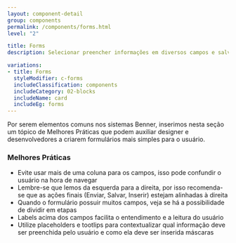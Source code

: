 ```yaml
---
layout: component-detail
group: components
permalink: /components/forms.html
level: "2"

title: Forms
description: Selecionar preencher informações em diversos campos e salvar/enviar

variations:
- title: Forms
  styleModifier: c-forms
  includeClassification: components
  includeCategory: 02-blocks
  includeName: card
  includeEg: forms
---
```


Por serem elementos comuns nos sistemas Benner, inserimos nesta seção um tópico de Melhores Práticas que podem auxiliar designer e desenvolvedores a criarem formulários mais simples para o usuário.

### Melhores Práticas
- Evite usar mais de uma coluna para os campos, isso pode confundir o usuário na hora de navegar
- Lembre-se que lemos da esquerda para a direita, por isso recomenda-se que as ações finais (Enviar, Salvar, Inserir) estejam alinhadas à direita
- Quando o formulário possuir muitos campos, veja se há a possibilidade de dividir em etapas
- Labels acima dos campos facilita o entendimento e a leitura do usuário
- Utilize placeholders e tootlips para contextualizar qual informação deve ser preenchida pelo usuário e como ela deve ser inserida máscaras
